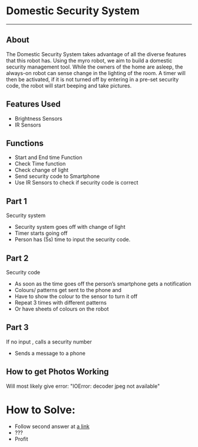 
# Domestic Security System
----------------------------------------------

## About ##
The Domestic Security System takes advantage of all the diverse features that this robot has. Using the myro robot, we aim to build a domestic security management tool. While the owners of the home are asleep, the always-on robot can sense change in the lighting of the room. A timer will then be activated, if it is not turned off by entering in a pre-set security code, the robot will start beeping and take pictures.

## Features Used ##
 - Brightness Sensors
 - IR Sensors

## Functions ##
 - Start and End time Function
 - Check Time function
 - Check change of light 
 - Send security code to Smartphone
 - Use IR Sensors to check if security code is correct


## Part 1 ##
Security system
 - Security system goes off with change of light
 - Timer starts going off
 - Person has (5s) time to input the security code.

## Part 2 ##
Security code
 - As soon as the time goes off the person’s smartphone gets a notification
 - Colours/ patterns get sent to the phone and 
 - Have to show the colour to the sensor to turn it off
 - Repeat 3 times with different patterns
 - Or have sheets of colours on the robot 

## Part 3 ##
If no input , calls a security number 
 - Sends a message to a phone 

## How to get Photos Working ##
Will most likely give error: "IOError: decoder jpeg not available"

# How to Solve: #
 - Follow second answer at [a link](http://stackoverflow.com/questions/8404956/installing-pil-with-jpeg-support-on-mac-os-x)
 - ???
 - Profit
